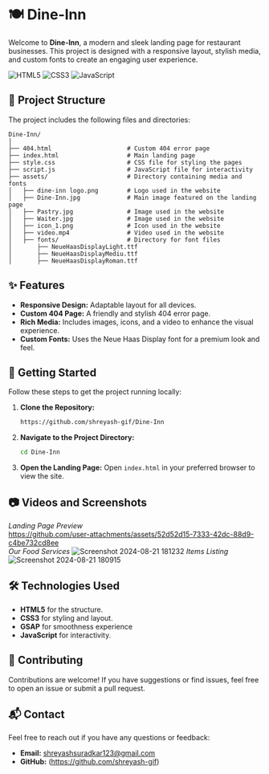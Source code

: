 # 🍽️ Dine-Inn

Welcome to **Dine-Inn**, a modern and sleek landing page for restaurant businesses. This project is designed with a responsive layout, stylish media, and custom fonts to create an engaging user experience.

![HTML5](https://img.shields.io/badge/HTML5-E34F26?style=for-the-badge&logo=html5&logoColor=white)
![CSS3](https://img.shields.io/badge/CSS3-1572B6?style=for-the-badge&logo=css3&logoColor=white)
![JavaScript](https://img.shields.io/badge/JavaScript-F7DF1E?style=for-the-badge&logo=javascript&logoColor=black)

## 📂 Project Structure

The project includes the following files and directories:

```plaintext
Dine-Inn/
│
├── 404.html                     # Custom 404 error page
├── index.html                   # Main landing page
├── style.css                    # CSS file for styling the pages
├── script.js                    # JavaScript file for interactivity
├── assets/                      # Directory containing media and fonts
│   ├── dine-inn logo.png        # Logo used in the website
│   ├── Dine-Inn.jpg             # Main image featured on the landing page
│   ├── Pastry.jpg               # Image used in the website
│   ├── Waiter.jpg               # Image used in the website
│   ├── icon_1.png               # Icon used in the website
│   ├── video.mp4                # Video used in the website
│   ├── fonts/                   # Directory for font files
│       ├── NeueHaasDisplayLight.ttf
│       ├── NeueHaasDisplayMediu.ttf
│       ├── NeueHaasDisplayRoman.ttf
```

## ✨ Features

- **Responsive Design:** Adaptable layout for all devices.
- **Custom 404 Page:** A friendly and stylish 404 error page.
- **Rich Media:** Includes images, icons, and a video to enhance the visual experience.
- **Custom Fonts:** Uses the Neue Haas Display font for a premium look and feel.

## 🚀 Getting Started

Follow these steps to get the project running locally:

1. **Clone the Repository:**
   ```bash
   https://github.com/shreyash-gif/Dine-Inn
   ```
2. **Navigate to the Project Directory:**
   ```bash
   cd Dine-Inn
   ```
3. **Open the Landing Page:**
   Open `index.html` in your preferred browser to view the site.

## 📷 Videos and Screenshots 
*Landing Page Preview* \
https://github.com/user-attachments/assets/52d52d15-7333-42dc-88d9-c4be732cd8ee \
*Our Food Services*
![Screenshot 2024-08-21 181232](https://github.com/user-attachments/assets/04ad2a76-e709-4d41-a128-a12d5c2e3da4)
*Items Listing*
![Screenshot 2024-08-21 180915](https://github.com/user-attachments/assets/e3a175ad-21d8-4c1b-8a89-2bd4860eea31)
## 🛠️ Technologies Used

- **HTML5** for the structure.
- **CSS3** for styling and layout.
- **GSAP** for smoothness experience 
- **JavaScript** for interactivity.

## 🤝 Contributing

Contributions are welcome! If you have suggestions or find issues, feel free to open an issue or submit a pull request.

## 📬 Contact

Feel free to reach out if you have any questions or feedback:

- **Email:** shreyashsuradkar123@gmail.com
- **GitHub:** (https://github.com/shreyash-gif)


